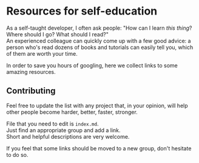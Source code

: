 # Resources for self-education

As a self-taught developer, I often ask people: "How can I learn *this thing*?
Where should I go? What should I read?"    
An experienced colleague can quickly come up with a few good advice: a person
who's read dozens of books and tutorials can easily tell you, which of them are
worth your time.

In order to save you hours of googling, here we collect links to some amazing
resources.

## Contributing

Feel free to update the list with any project that, in your opinion, will help
other people become harder, better, faster, stronger.

File that you need to edit is `index.md`.    
Just find an appropriate group and add a link.    
Short and helpful descriptions are very welcome.

If you feel that some links should be moved to a new group, don't hesitate to
do so.


